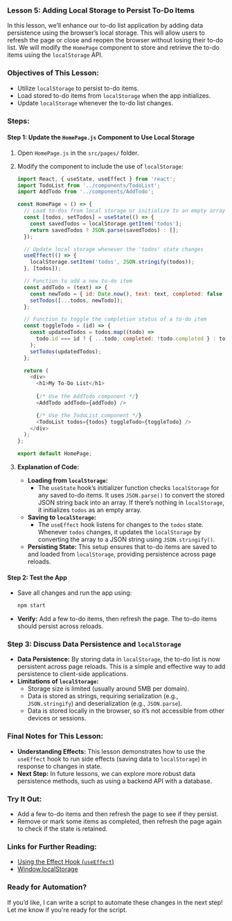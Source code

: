 ### **Lesson 5: Adding Local Storage to Persist To-Do Items**

In this lesson, we’ll enhance our to-do list application by adding data persistence using the browser’s local storage. This will allow users to refresh the page or close and reopen the browser without losing their to-do list. We will modify the `HomePage` component to store and retrieve the to-do items using the `localStorage` API.

### **Objectives of This Lesson:**
- Utilize `localStorage` to persist to-do items.
- Load stored to-do items from `localStorage` when the app initializes.
- Update `localStorage` whenever the to-do list changes.

### **Steps:**

#### **Step 1: Update the `HomePage.js` Component to Use Local Storage**
1. Open `HomePage.js` in the `src/pages/` folder.
2. Modify the component to include the use of `localStorage`:
   ```javascript
   import React, { useState, useEffect } from 'react';
   import TodoList from '../components/TodoList';
   import AddTodo from '../components/AddTodo';

   const HomePage = () => {
     // Load to-dos from local storage or initialize to an empty array
     const [todos, setTodos] = useState(() => {
       const savedTodos = localStorage.getItem('todos');
       return savedTodos ? JSON.parse(savedTodos) : [];
     });

     // Update local storage whenever the 'todos' state changes
     useEffect(() => {
       localStorage.setItem('todos', JSON.stringify(todos));
     }, [todos]);

     // Function to add a new to-do item
     const addTodo = (text) => {
       const newTodo = { id: Date.now(), text: text, completed: false };
       setTodos([...todos, newTodo]);
     };

     // Function to toggle the completion status of a to-do item
     const toggleTodo = (id) => {
       const updatedTodos = todos.map((todo) =>
         todo.id === id ? { ...todo, completed: !todo.completed } : todo
       );
       setTodos(updatedTodos);
     };

     return (
       <div>
         <h1>My To-Do List</h1>
         
         {/* Use the AddTodo component */}
         <AddTodo addTodo={addTodo} />

         {/* Use the TodoList component */}
         <TodoList todos={todos} toggleTodo={toggleTodo} />
       </div>
     );
   };

   export default HomePage;
   ```

3. **Explanation of Code:**
   - **Loading from `localStorage`:** 
     - The `useState` hook’s initializer function checks `localStorage` for any saved to-do items. It uses `JSON.parse()` to convert the stored JSON string back into an array. If there’s nothing in `localStorage`, it initializes `todos` as an empty array.
   - **Saving to `localStorage`:** 
     - The `useEffect` hook listens for changes to the `todos` state. Whenever `todos` changes, it updates the `localStorage` by converting the array to a JSON string using `JSON.stringify()`.
   - **Persisting State:** This setup ensures that to-do items are saved to and loaded from `localStorage`, providing persistence across page reloads.

#### **Step 2: Test the App**
- Save all changes and run the app using:
  ```bash
  npm start
  ```
- **Verify:** Add a few to-do items, then refresh the page. The to-do items should persist across reloads.

### **Step 3: Discuss Data Persistence and `localStorage`**
- **Data Persistence:** By storing data in `localStorage`, the to-do list is now persistent across page reloads. This is a simple and effective way to add persistence to client-side applications.
- **Limitations of `localStorage`:** 
  - Storage size is limited (usually around 5MB per domain).
  - Data is stored as strings, requiring serialization (e.g., `JSON.stringify`) and deserialization (e.g., `JSON.parse`).
  - Data is stored locally in the browser, so it’s not accessible from other devices or sessions.

### **Final Notes for This Lesson:**
- **Understanding Effects:** This lesson demonstrates how to use the `useEffect` hook to run side effects (saving data to `localStorage`) in response to changes in state.
- **Next Step:** In future lessons, we can explore more robust data persistence methods, such as using a backend API with a database.

### **Try It Out:**
- Add a few to-do items and then refresh the page to see if they persist.
- Remove or mark some items as completed, then refresh the page again to check if the state is retained.

### **Links for Further Reading:**
- [Using the Effect Hook (`useEffect`)](https://reactjs.org/docs/hooks-effect.html)
- [Window.localStorage](https://developer.mozilla.org/en-US/docs/Web/API/Window/localStorage)

### **Ready for Automation?**
If you’d like, I can write a script to automate these changes in the next step! Let me know if you're ready for the script.
